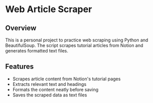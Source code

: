 # Web Article Scraper

## Overview
This is a personal project to practice web scraping using Python and BeautifulSoup. The script scrapes tutorial articles from Notion and generates formatted text files.

## Features
- Scrapes article content from Notion's tutorial pages
- Extracts relevant text and headings
- Formats the content neatly before saving
- Saves the scraped data as text files
